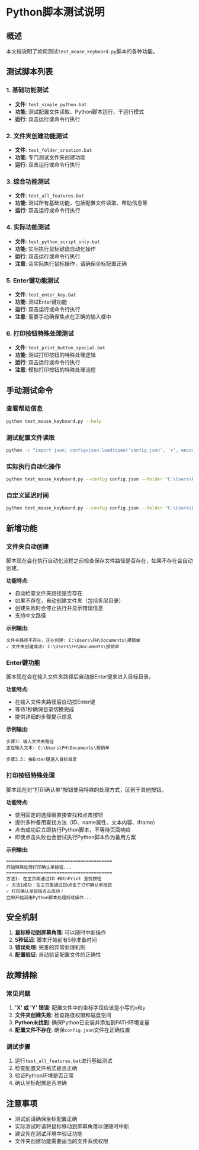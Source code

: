 # Python脚本测试说明

## 概述
本文档说明了如何测试`test_mouse_keyboard.py`脚本的各种功能。

## 测试脚本列表

### 1. 基础功能测试
- **文件**: `test_simple_python.bat`
- **功能**: 测试配置文件读取、Python脚本运行、干运行模式
- **运行**: 双击运行或命令行执行

### 2. 文件夹创建功能测试
- **文件**: `test_folder_creation.bat`
- **功能**: 专门测试文件夹创建功能
- **运行**: 双击运行或命令行执行

### 3. 综合功能测试
- **文件**: `test_all_features.bat`
- **功能**: 测试所有基础功能，包括配置文件读取、帮助信息等
- **运行**: 双击运行或命令行执行

### 4. 实际功能测试
- **文件**: `test_python_script_only.bat`
- **功能**: 实际执行鼠标键盘自动化操作
- **运行**: 双击运行或命令行执行
- **注意**: 会实际执行鼠标操作，请确保坐标配置正确

### 5. Enter键功能测试
- **文件**: `test_enter_key.bat`
- **功能**: 测试Enter键功能
- **运行**: 双击运行或命令行执行
- **注意**: 需要手动确保焦点在正确的输入框中

### 6. 打印按钮特殊处理测试
- **文件**: `test_print_button_special.bat`
- **功能**: 测试打印按钮的特殊处理逻辑
- **运行**: 双击运行或命令行执行
- **注意**: 模拟打印按钮的特殊处理流程

## 手动测试命令

### 查看帮助信息
```bash
python test_mouse_keyboard.py --help
```

### 测试配置文件读取
```bash
python -c "import json; config=json.load(open('config.json', 'r', encoding='utf-8')); print('配置:', config)"
```

### 实际执行自动化操作
```bash
python test_mouse_keyboard.py --config config.json --folder "C:\Users\FH\Documents\报销单" --file "test_file.pdf"
```

### 自定义延迟时间
```bash
python test_mouse_keyboard.py --config config.json --folder "C:\Users\FH\Documents\报销单" --file "test_file.pdf" --delay 2.0
```

## 新增功能

### 文件夹自动创建
脚本现在会在执行自动化流程之前检查保存文件路径是否存在，如果不存在会自动创建。

**功能特点**:
- 自动检查文件夹路径是否存在
- 如果不存在，自动创建文件夹（包括多层目录）
- 创建失败时会停止执行并显示错误信息
- 支持中文路径

**示例输出**:
```
文件夹路径不存在，正在创建: C:\Users\FH\Documents\报销单
✓ 文件夹创建成功: C:\Users\FH\Documents\报销单
```

### Enter键功能
脚本现在会在输入文件夹路径后自动按Enter键来进入目标目录。

**功能特点**:
- 在输入文件夹路径后自动按Enter键
- 等待1秒确保目录切换完成
- 提供详细的步骤提示信息

**示例输出**:
```
步骤3: 输入文件夹路径
正在输入文本: C:\Users\FH\Documents\报销单

步骤3.5: 按Enter键进入目标目录
```

### 打印按钮特殊处理
脚本现在对"打印确认单"按钮使用特殊的处理方式，区别于其他按钮。

**功能特点**:
- 使用固定的选择器直接查找和点击按钮
- 提供多种备用查找方法（ID、name属性、文本内容、iframe）
- 点击成功后立即执行Python脚本，不等待页面响应
- 即使点击失败也会尝试执行Python脚本作为备用方案

**示例输出**:
```
========================================
开始特殊处理打印确认单按钮...
========================================
方法1: 在主页面通过ID #BtnPrint 查找按钮
✓ 方法1成功：在主页面通过ID点击了打印确认单按钮
✓ 打印确认单按钮点击成功！
立即开始调用Python脚本处理后续操作...
```

## 安全机制

1. **鼠标移动到屏幕角落**: 可以随时中断操作
2. **5秒延迟**: 脚本开始前有5秒准备时间
3. **错误处理**: 完善的异常处理机制
4. **配置验证**: 自动验证配置文件的正确性

## 故障排除

### 常见问题

1. **'X' 或 'Y' 错误**: 配置文件中的坐标字段应该是小写的`x`和`y`
2. **文件夹创建失败**: 检查路径权限和磁盘空间
3. **Python未找到**: 确保Python已安装并添加到PATH环境变量
4. **配置文件不存在**: 确保`config.json`文件在正确位置

### 调试步骤

1. 运行`test_all_features.bat`进行基础测试
2. 检查配置文件格式是否正确
3. 验证Python环境是否正常
4. 确认坐标配置是否准确

## 注意事项

- 测试前请确保坐标配置正确
- 实际测试时请将鼠标移动到屏幕角落以便随时中断
- 建议先在测试环境中验证功能
- 文件夹创建功能需要适当的文件系统权限

